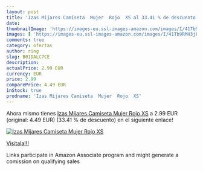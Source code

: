 ```yaml
---
layout: post
title: 'Izas Mijares Camiseta  Mujer  Rojo  XS al 33.41 % de descuento'
date: 
thumbnailImage: 'https://images-eu.ssl-images-amazon.com/images/I/41Tb9RMH3jL._SL200_.jpg'
images: [ 'https://images-eu.ssl-images-amazon.com/images/I/41Tb9RMH3jL._SL200_.jpg' ]
comments: true
category: ofertas
author: ring
slug: B01DALC7CE
description:
actualPrice: 2.99 EUR
currency: EUR
price: 2.99
comparePrice: 4.49 EUR
inStock: true
prodname: 'Izas Mijares Camiseta  Mujer  Rojo  XS'
---
```


Ahora mismo tienes [Izas Mijares Camiseta  Mujer  Rojo  XS](https://www.amazon.es/dp/B01DALC7CE/?tag=tolees-21) a 2.99 EUR (original: 4.49 EUR) (33.41 %  de descuento) en el siguiente enlace!

[![Izas Mijares Camiseta  Mujer  Rojo  XS](https://images-eu.ssl-images-amazon.com/images/I/41Tb9RMH3jL._SL200_.jpg)](https://www.amazon.es/dp/B01DALC7CE/?tag=tolees-21)

[Visítala!!!](https://www.amazon.es/dp/B01DALC7CE/?tag=tolees-21)

Links participate in Amazon Associate program and might generate a comission on qualifying sales
